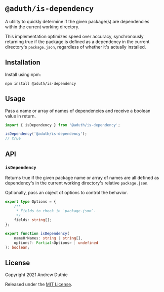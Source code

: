 # `@aduth/is-dependency`

A utility to quickly determine if the given package(s) are dependencies within the current working directory.

This implementation optimizes speed over accuracy, synchronously returning true if the package is defined as a dependency in the current directory's `package.json`, regardless of whether it's actually installed.

## Installation

Install using npm:

```
npm install @aduth/is-dependency
```

## Usage

Pass a name or array of names of dependencies and receive a boolean value in return.

```js
import { isDependency } from '@aduth/is-dependency';

isDependency('@aduth/is-dependency');
// true
```

## API

### `isDependency`

Returns true if the given package name or array of names are all defined as dependency's in the current working directory's relative `package.json`.

Optionally, pass an object of options to control the behavior.

```ts
export type Options = {
	/**
	 * Fields to check in `package.json`.
	 */
	fields: string[];
};

export function isDependency(
	nameOrNames: string | string[],
	options?: Partial<Options> | undefined
): boolean;
```

## License

Copyright 2021 Andrew Duthie

Released under the [MIT License](https://github.com/aduth/is-dependency/tree/master/LICENSE.md).

